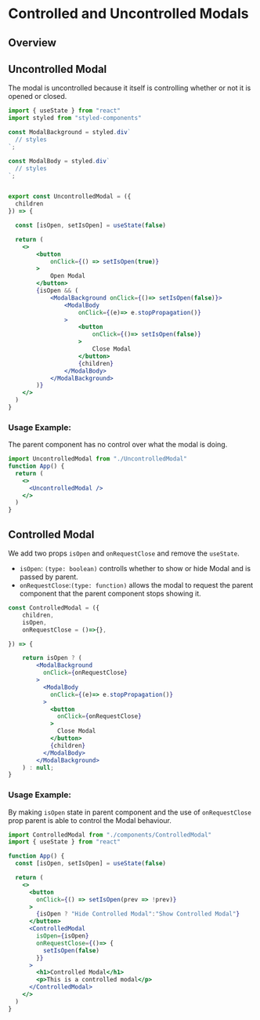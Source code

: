 # Controlled and Uncontrolled Modals

## Overview


## Uncontrolled Modal
The modal is uncontrolled because it itself is controlling whether or not it is opened or closed.
```jsx
import { useState } from "react"
import styled from "styled-components"

const ModalBackground = styled.div`
  // styles
`;

const ModalBody = styled.div`
  // styles
`;


export const UncontrolledModal = ({
  children
}) => {

  const [isOpen, setIsOpen] = useState(false)

  return (
    <>
        <button 
            onClick={() => setIsOpen(true)}
        >
            Open Modal
        </button>
        {isOpen && (
            <ModalBackground onClick={()=> setIsOpen(false)}>
                <ModalBody 
                    onClick={(e)=> e.stopPropagation()}
                >
                    <button 
                        onClick={()=> setIsOpen(false)}
                    >
                        Close Modal
                    </button>
                    {children}
                </ModalBody>
            </ModalBackground>
        )}
    </>
  )
}
```

### Usage Example:
The parent component has no control over what the modal is doing.

```jsx
import UncontrolledModal from "./UncontrolledModal"
function App() {
  return (
    <>
      <UncontrolledModal />
    </>
  )
}
```

## Controlled Modal
We add two props `isOpen` and `onRequestClose` and remove the `useState`.
- `isOpen`: `(type: boolean)` controlls whether to show or hide Modal and is passed by parent.
- `onRequestClose`:`(type: function)` allows the modal to request the parent component that the parent component stops showing it.

```jsx
const ControlledModal = ({
    children,
    isOpen,
    onRequestClose = ()=>{},

}) => {

    return isOpen ? (
        <ModalBackground 
          onClick={onRequestClose}
        >
          <ModalBody 
            onClick={(e)=> e.stopPropagation()}
          >
            <button 
              onClick={onRequestClose}
            >
              Close Modal
            </button>
            {children}
          </ModalBody>
        </ModalBackground>
    ) : null;
}
```

### Usage Example:
By making `isOpen` state in parent component and the use of `onRequestClose` prop parent is able to control the Modal behaviour.
```jsx
import ControlledModal from "./components/ControlledModal"
import { useState } from "react"

function App() {
  const [isOpen, setIsOpen] = useState(false)

  return (
    <>
      <button 
        onClick={() => setIsOpen(prev => !prev)}
      >
        {isOpen ? "Hide Controlled Modal":"Show Controlled Modal"}
      </button>
      <ControlledModal 
        isOpen={isOpen} 
        onRequestClose={()=> {
          setIsOpen(false)
        }} 
      >
        <h1>Controlled Modal</h1>
        <p>This is a controlled modal</p>
      </ControlledModal>
    </>
  )
}
```
